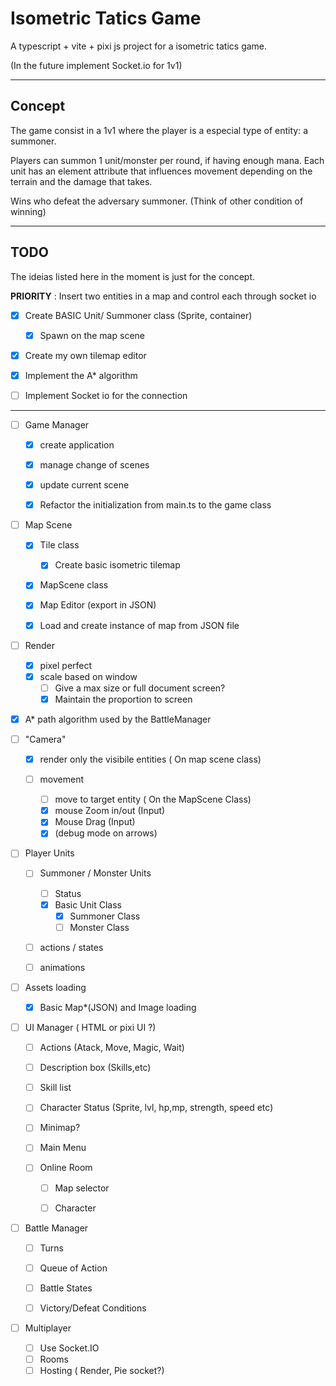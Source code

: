 # Isometric Tatics Game

A typescript + vite + pixi js project for a isometric tatics game.

(In the future implement Socket.io for 1v1)

---

## Concept

The game consist in a 1v1 where the player is a especial type of entity:  a summoner. 

Players can summon 1 unit/monster per round, if having enough mana. Each unit has an element attribute that influences movement depending on the terrain and the damage that takes.

Wins who defeat the adversary summoner. (Think of other condition of winning)

---

## TODO

The ideias listed here in the moment is just for the concept.

**PRIORITY** : Insert two entities in a map and control each through socket io 

- [x] Create BASIC Unit/ Summoner class (Sprite, container)
  
  - [x] Spawn on the map scene

- [x] Create my own tilemap editor

- [x] Implement the A* algorithm

- [ ] Implement Socket io for the connection

---

- [ ] Game Manager
  
  - [x] create application
  
  - [x] manage change of scenes
  
  - [x] update current scene
  
  - [x] Refactor the initialization from main.ts to the game class

- [ ] Map Scene
  
  - [x] Tile class
    
    - [x] Create basic isometric tilemap
  
  - [x] MapScene class
  
  - [x] Map Editor (export in JSON)
  
  - [x] Load and create instance of map from JSON file

- [ ] Render
  
  - [x] pixel perfect 
  - [x] scale based on window
    - [ ] Give a max size or full document screen?
    - [x] Maintain the proportion to screen

- [x] A* path algorithm used by the BattleManager

- [ ] "Camera"
  
  - [x] render only the visibile entities ( On map scene class)
  
  - [ ] movement 
    
    - [ ] move to target entity ( On the MapScene Class)
    - [x] mouse Zoom in/out (Input)
    - [x] Mouse Drag (Input)
    - [x] (debug mode on arrows)

- [ ] Player Units
  
  - [ ] Summoner / Monster Units
    
    - [ ] Status
    - [x] Basic Unit Class
      - [x] Summoner Class
      - [ ] Monster Class
  
  - [ ] actions / states
  
  - [ ] animations

- [ ] Assets loading
  
  - [x] Basic Map*(JSON) and Image loading

- [ ] UI Manager ( HTML or pixi UI ?)
  
  - [ ] Actions (Atack, Move, Magic, Wait)
  
  - [ ] Description box (Skills,etc)
  
  - [ ] Skill list
  
  - [ ] Character Status (Sprite, lvl, hp,mp, strength, speed etc)
  
  - [ ] Minimap?
  
  - [ ] Main Menu
  
  - [ ] Online Room
    
    - [ ] Map selector
    
    - [ ] Character

- [ ] Battle Manager
  
  - [ ] Turns
  
  - [ ] Queue of Action
  
  - [ ] Battle States
  
  - [ ] Victory/Defeat Conditions

- [ ] Multiplayer
  
  - [ ] Use Socket.IO
  - [ ] Rooms
  - [ ] Hosting ( Render, Pie socket?)
